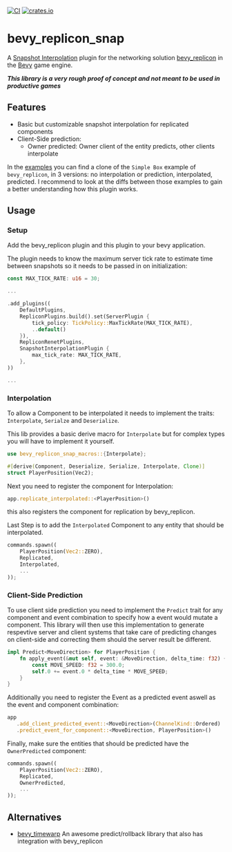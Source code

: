 [![CI](https://github.com/Bendzae/bevy_replicon_snap/actions/workflows/rust.yml/badge.svg)](https://github.com/Bendzae/bevy_replicon_snap/actions/workflows/rust.yml)
[![crates.io](https://img.shields.io/crates/v/bevy_replicon_snap.svg)](https://crates.io/crates/bevy_replicon_snap)

# bevy_replicon_snap

A
[Snapshot Interpolation](https://www.snapnet.dev/blog/netcode-architectures-part-3-snapshot-interpolation/)
plugin for the networking solution
[bevy_replicon](https://github.com/lifescapegame/bevy_replicon/tree/master) in
the [Bevy](https://github.com/bevyengine/bevy/tree/main) game engine.

_**This library is a very rough proof of concept and not meant to be used in
productive games**_

## Features

- Basic but customizable snapshot interpolation for replicated components
- Client-Side prediction:
  - Owner predicted: Owner client of the entity predicts, other clients
    interpolate

In the
[examples](https://github.com/Bendzae/bevy_replicon_snap/tree/main/examples) you
can find a clone of the `Simple Box` example of `bevy_replicon`, in 3 versions:
no interpolation or prediction, interpolated, predicted. I recommend to look at
the diffs between those examples to gain a better understanding how this plugin
works.

## Usage

### Setup

Add the bevy_replicon plugin and this plugin to your bevy application.

The plugin needs to know the maximum server tick rate to estimate time between
snapshots so it needs to be passed in on initialization:

```rust
const MAX_TICK_RATE: u16 = 30;

...

.add_plugins((
    DefaultPlugins,
    RepliconPlugins.build().set(ServerPlugin {
        tick_policy: TickPolicy::MaxTickRate(MAX_TICK_RATE),
        ..default()
    }),
    RepliconRenetPlugins,
    SnapshotInterpolationPlugin {
        max_tick_rate: MAX_TICK_RATE,
    },
))

...
```

### Interpolation

To allow a Component to be interpolated it needs to implement the traits:
`Interpolate`, `Serialze` and `Deserialize`.

This lib provides a basic derive macro for `Interpolate` but for complex types
you will have to implement it yourself.

```rust
use bevy_replicon_snap_macros::{Interpolate};

#[derive(Component, Deserialize, Serialize, Interpolate, Clone)]
struct PlayerPosition(Vec2);
```

Next you need to register the component for Interpolation:

```rust
app.replicate_interpolated::<PlayerPosition>()
```

this also registers the component for replication by bevy_replicon.

Last Step is to add the `Interpolated` Component to any entity that should be
interpolated.

```rust
commands.spawn((
    PlayerPosition(Vec2::ZERO),
    Replicated,
    Interpolated,
    ...
));
```

### Client-Side Prediction

To use client side prediction you need to implement the `Predict` trait for any component and event combination to specify
how a event would mutate a component. This library will then use this implementation to generate respevtive server and client systems
that take care of predicting changes on client-side and correcting them should the server result be different.

```rust
impl Predict<MoveDirection> for PlayerPosition {
    fn apply_event(&mut self, event: &MoveDirection, delta_time: f32) {
        const MOVE_SPEED: f32 = 300.0;
        self.0 += event.0 * delta_time * MOVE_SPEED;
    }
}
```

Additionally you need to register the Event as a predicted event aswell as the event and component combination:

```rust
app
   .add_client_predicted_event::<MoveDirection>(ChannelKind::Ordered)
   .predict_event_for_component::<MoveDirection, PlayerPosition>()
```

Finally, make sure the entities that should be predicted have the `OwnerPredicted` component:

```rust
commands.spawn((
    PlayerPosition(Vec2::ZERO),
    Replicated,
    OwnerPredicted,
    ...
));
```

## Alternatives

- [bevy_timewarp](https://github.com/RJ/bevy_timewarp) An awesome
  predict/rollback library that also has integration with bevy_replicon
